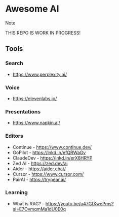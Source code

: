 # Awesome AI

> [!NOTE]  
> THIS REPO IS WORK IN PROGRESS!


## Tools 
### Search
- https://www.perplexity.ai/

### Voice
- https://elevenlabs.io/

### Presentations
- https://www.napkin.ai/

### Editors
- Continue - https://www.continue.dev/ 
- GoPilot - https://lnkd.in/efQRWaGv 
- ClaudeDev - https://lnkd.in/erX6HRYP 
- Zed AI - https://zed.dev/ai 
- Aider - https://aider.chat/ 
- Cursor - https://www.cursor.com/
- PairAI - https://trypear.ai/

### Learning
- What is RAG? - https://youtu.be/u47GtXwePms?si=E7OvmqmMa1dU0E0q
